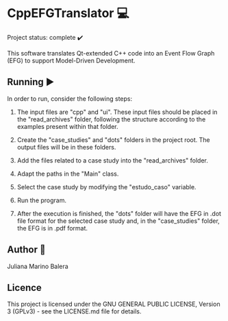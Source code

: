 # CppEFGTranslator :computer:

Project status: complete :heavy_check_mark:

This software translates Qt-extended C++ code into an Event Flow Graph (EFG) to support Model-Driven Development. 

## Running :arrow_forward:

In order to run, consider the following steps:

1. The input files are "cpp" and "ui". These input files should be placed in the "read_archives" folder, following the structure according to the examples present within that folder.

2. Create the "case_studies" and "dots" folders in the project root. The output files will be in these folders.

3. Add the files related to a case study into the "read_archives" folder.

4. Adapt the paths in the "Main" class.

5. Select the case study by modifying the "estudo_caso" variable.

6. Run the program.

7. After the execution is finished, the "dots" folder will have the EFG in .dot file format for the selected case study and, in the "case_studies" folder, the EFG is in .pdf format.  

## Author :busts_in_silhouette:

Juliana Marino Balera

## Licence  

This project is licensed under the GNU GENERAL PUBLIC LICENSE, Version 3 (GPLv3) - see the LICENSE.md file for details.
